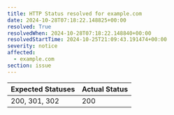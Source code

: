 ```yaml
---
title: HTTP Status resolved for example.com
date: 2024-10-28T07:18:22.148825+00:00
resolved: True
resolvedWhen: 2024-10-28T07:18:22.148840+00:00
resolvedStartTime: 2024-10-25T21:09:43.191474+00:00
severity: notice
affected:
  - example.com
section: issue
---
```


| Expected Statuses | Actual Status  |
|-------------------|----------------|
| 200, 301, 302 | 200 |
